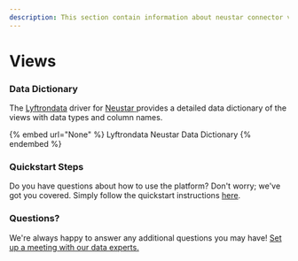 ```yaml
---
description: This section contain information about neustar connector views information
---
```


# Views

### Data Dictionary

The [Lyftrondata](https://www.lyftrondata.com/) driver for [Neustar](None/)[ ](https://www.lyftrondata.com/integration/neustar/)provides a detailed data dictionary of the views with data types and column names.

{% embed url="None" %}
Lyftrondata Neustar Data Dictionary
{% endembed %}

### Quickstart Steps

Do you have questions about how to use the platform? Don't worry; we've got you covered. Simply follow the quickstart instructions [here](../README.md).

### Questions? <a href="#questions" id="questions"></a>

We're always happy to answer any additional questions you may have! [Set up a meeting with our data experts.](https://www.lyftrondata.com/book-a-meeting/)



